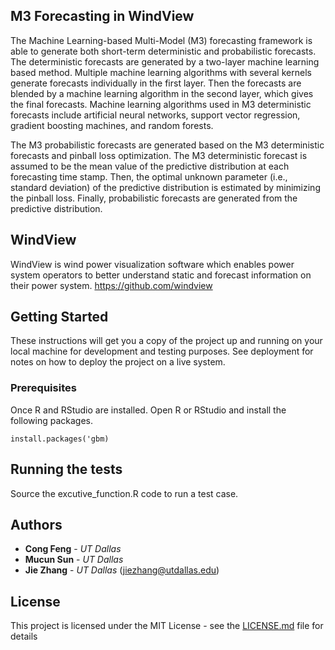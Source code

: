 ## M3 Forecasting in WindView
The Machine Learning-based Multi-Model (M3) forecasting framework is able to generate both short-term deterministic and probabilistic forecasts. The deterministic forecasts are generated by a two-layer machine learning based method. Multiple machine learning algorithms with several kernels generate forecasts individually in the first layer. Then the forecasts are blended by a machine learning algorithm in the second layer, which gives the final forecasts. Machine learning algorithms used in M3 deterministic forecasts include artificial neural networks, support vector regression, gradient boosting machines, and random forests.

The M3 probabilistic forecasts are generated based on the M3 deterministic forecasts and pinball loss optimization. The M3 deterministic forecast is assumed to be the mean value of the predictive distribution at each forecasting time stamp. Then, the optimal unknown parameter (i.e., standard deviation) of the predictive distribution is estimated by minimizing the pinball loss. Finally, probabilistic forecasts are generated from the predictive distribution.

## WindView 
WindView is wind power visualization software which enables power system operators to better understand static and forecast information on their power system.
https://github.com/windview


## Getting Started

These instructions will get you a copy of the project up and running on your local machine for development and testing purposes. See deployment for notes on how to deploy the project on a live system.

### Prerequisites

Once R and RStudio are installed. Open R or RStudio and install the following packages.

```
install.packages('gbm)
```

## Running the tests

Source the excutive_function.R code to run a test case.

## Authors

* **Cong Feng** - *UT Dallas*
* **Mucun Sun** - *UT Dallas*
* **Jie Zhang** - *UT Dallas* (jiezhang@utdallas.edu)

## License

This project is licensed under the MIT License - see the [LICENSE.md](LICENSE.md) file for details

